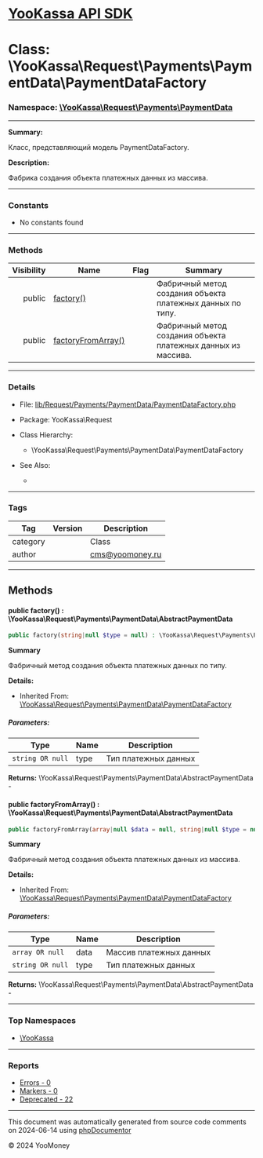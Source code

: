# [YooKassa API SDK](../home.md)

# Class: \YooKassa\Request\Payments\PaymentData\PaymentDataFactory
### Namespace: [\YooKassa\Request\Payments\PaymentData](../namespaces/yookassa-request-payments-paymentdata.md)
---
**Summary:**

Класс, представляющий модель PaymentDataFactory.

**Description:**

Фабрика создания объекта платежных данных из массива.

---
### Constants
* No constants found

---
### Methods
| Visibility | Name | Flag | Summary |
| ----------:| ---- | ---- | ------- |
| public | [factory()](../classes/YooKassa-Request-Payments-PaymentData-PaymentDataFactory.md#method_factory) |  | Фабричный метод создания объекта платежных данных по типу. |
| public | [factoryFromArray()](../classes/YooKassa-Request-Payments-PaymentData-PaymentDataFactory.md#method_factoryFromArray) |  | Фабричный метод создания объекта платежных данных из массива. |

---
### Details
* File: [lib/Request/Payments/PaymentData/PaymentDataFactory.php](../../lib/Request/Payments/PaymentData/PaymentDataFactory.php)
* Package: YooKassa\Request
* Class Hierarchy:
  * \YooKassa\Request\Payments\PaymentData\PaymentDataFactory

* See Also:
  * [](https://yookassa.ru/developers/api)

---
### Tags
| Tag | Version | Description |
| --- | ------- | ----------- |
| category |  | Class |
| author |  | cms@yoomoney.ru |

---
## Methods
<a name="method_factory" class="anchor"></a>
#### public factory() : \YooKassa\Request\Payments\PaymentData\AbstractPaymentData

```php
public factory(string|null $type = null) : \YooKassa\Request\Payments\PaymentData\AbstractPaymentData
```

**Summary**

Фабричный метод создания объекта платежных данных по типу.

**Details:**
* Inherited From: [\YooKassa\Request\Payments\PaymentData\PaymentDataFactory](../classes/YooKassa-Request-Payments-PaymentData-PaymentDataFactory.md)

##### Parameters:
| Type | Name | Description |
| ---- | ---- | ----------- |
| <code lang="php">string OR null</code> | type  | Тип платежных данных |

**Returns:** \YooKassa\Request\Payments\PaymentData\AbstractPaymentData - 


<a name="method_factoryFromArray" class="anchor"></a>
#### public factoryFromArray() : \YooKassa\Request\Payments\PaymentData\AbstractPaymentData

```php
public factoryFromArray(array|null $data = null, string|null $type = null) : \YooKassa\Request\Payments\PaymentData\AbstractPaymentData
```

**Summary**

Фабричный метод создания объекта платежных данных из массива.

**Details:**
* Inherited From: [\YooKassa\Request\Payments\PaymentData\PaymentDataFactory](../classes/YooKassa-Request-Payments-PaymentData-PaymentDataFactory.md)

##### Parameters:
| Type | Name | Description |
| ---- | ---- | ----------- |
| <code lang="php">array OR null</code> | data  | Массив платежных данных |
| <code lang="php">string OR null</code> | type  | Тип платежных данных |

**Returns:** \YooKassa\Request\Payments\PaymentData\AbstractPaymentData - 



---

### Top Namespaces

* [\YooKassa](../namespaces/yookassa.md)

---

### Reports
* [Errors - 0](../reports/errors.md)
* [Markers - 0](../reports/markers.md)
* [Deprecated - 22](../reports/deprecated.md)

---

This document was automatically generated from source code comments on 2024-06-14 using [phpDocumentor](http://www.phpdoc.org/)

&copy; 2024 YooMoney